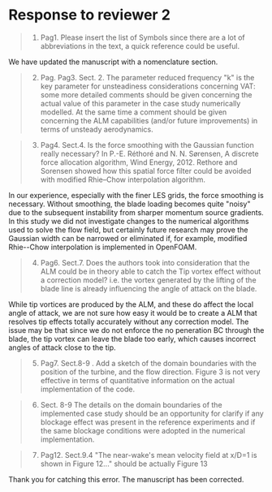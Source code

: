 # Response to reviewer 2

>1. Pag1. Please insert the list of Symbols since there are a lot of
abbreviations in the text, a quick reference could be useful.

We have updated the manuscript with a nomenclature section.

>2. Pag. Pag3. Sect. 2. The parameter reduced frequency "k" is the key parameter
for unsteadiness considerations concerning VAT: some more detailed comments
should be given concerning the actual value of this parameter in the case study
numerically modelled. At the same time a comment should be given concerning the
ALM capabilities (and/or future improvements) in terms of unsteady aerodynamics.



>3. Pag4. Sect.4.  Is the force smoothing with the Gaussian function really
necessary? In P.-E. Réthoré and N. N. Sørensen, A discrete force allocation
algorithm, Wind Energy, 2012. Rethore and Sorensen showed how this spatial force
filter could be avoided with modified Rhie–Chow interpolation algorithm.

In our experience, especially with the finer LES grids, the force smoothing is
necessary. Without smoothing, the blade loading becomes quite "noisy" due to the
subsequent instability from sharper momentum source gradients. In this study we
did not investigate changes to the numerical algorithms used to solve the flow
field, but certainly future research may prove the Gaussian width can be
narrowed or eliminated if, for example, modified Rhie--Chow interpolation is
implemented in OpenFOAM.

>4. Pag6. Sect.7. Does the authors took into consideration that the ALM could be
in theory able to catch the Tip vortex effect without a correction model? i.e.
the vortex generated by the lifting of the blade line is already influencing the
angle of attack on the blade.

While tip vortices are produced by the ALM, and these do affect the local angle
of attack, we are not sure how easy it would be to create a ALM that resolves
tip effects totally accurately without any correction model. The issue may be
that since we do not enforce the no peneration BC through the blade, the tip
vortex can leave the blade too early, which causes incorrect angles of attack
close to the tip.

>5. Pag7. Sect.8-9 . Add a sketch of the domain boundaries with the position of
the turbine, and the flow direction. Figure 3 is not very effective in terms of
quantitative information on the actual implementation of the code.



>6. Sect. 8-9 The details on the domain boundaries of the implemented case study
should be an opportunity for clarify if any blockage effect was present in the
reference experiments and if the same blockage conditions were adopted in the
numerical implementation.



>7. Pag12. Sect.9.4 "The near-wake's mean velocity field at x/D=1 is shown in
Figure 12..." should be actually Figure 13

Thank you for catching this error. The manuscript has been corrected.
